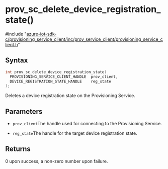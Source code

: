 # prov_sc_delete_device_registration_state()

\#include "[azure-iot-sdk-c/provisioning_service_client/inc/prov_service_client/provisioning_service_client.h](../iot-c-ref-provisioning-service-client-h.md)"  

## Syntax

```C
int prov_sc_delete_device_registration_state(
  PROVISIONING_SERVICE_CLIENT_HANDLE  prov_client,
  DEVICE_REGISTRATION_STATE_HANDLE    reg_state
);
```

Deletes a device registration state on the Provisioning Service.

## Parameters
* `prov_client`The handle used for connecting to the Provisioning Service. 

* `reg_state`The handle for the target device registration state.

## Returns
0 upon success, a non-zero number upon failure.

